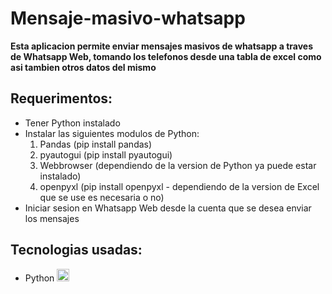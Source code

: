 # Mensaje-masivo-whatsapp

**Esta aplicacion permite enviar mensajes masivos de whatsapp a traves de Whatsapp Web, tomando los telefonos desde una tabla de excel como asi tambien otros datos del mismo**

## Requerimentos:
- Tener Python instalado
- Instalar las siguientes modulos de Python:
    1. Pandas (pip install pandas)
    2. pyautogui (pip install pyautogui)
    3. Webbrowser (dependiendo de la version de Python ya puede estar instalado)
    4. openpyxl (pip install openpyxl - dependiendo de la version de Excel que se use es necesaria o no)
- Iniciar sesion en Whatsapp Web desde la cuenta que se desea enviar los mensajes    

## Tecnologias usadas:
 - Python <img src="https://cdn.icon-icons.com/icons2/2699/PNG/512/python_vertical_logo_icon_168039.png" alt="" width= "20" height= "20">
